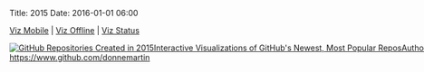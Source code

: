 Title: 2015
Date: 2016-01-01 06:00

[Viz Mobile](http://donnemartin.github.io/viz/pages/2015-mobile) | [Viz Offline](http://donnemartin.github.io/viz/pages/faq#can-i-viz-offline) | [Viz Status](https://trust.tableau.com/status/tableau-public)

<div class="container">
<p align="center">
  <script type='text/javascript' src='https://public.tableau.com/javascripts/api/viz_v1.js'></script><div class='tableauPlaceholder' style='width: 904px; height: 719px;'><noscript><a href='http:&#47;&#47;donnemartin.github.io&#47;viz&#47;pages&#47;2015'><img alt='GitHub Repositories Created in 2015Interactive Visualizations of GitHub&#39;s Newest, Most Popular ReposAuthor: https:&#47;&#47;www.github.com&#47;donnemartin ' src='https:&#47;&#47;public.tableau.com&#47;static&#47;images&#47;Gi&#47;GitHub2015_0&#47;viz&#47;1_rss.png' style='border: none' /></a></noscript><object class='tableauViz' width='904' height='719' style='display:none;'><param name='host_url' value='https%3A%2F%2Fpublic.tableau.com%2F' /> <param name='site_root' value='' /><param name='name' value='GitHub2015_0&#47;viz' /><param name='tabs' value='no' /><param name='toolbar' value='yes' /><param name='static_image' value='https:&#47;&#47;public.tableau.com&#47;static&#47;images&#47;Gi&#47;GitHub2015_0&#47;viz&#47;1.png' /> <param name='animate_transition' value='yes' /><param name='display_static_image' value='yes' /><param name='display_spinner' value='yes' /><param name='display_overlay' value='yes' /><param name='display_count' value='yes' /><param name='showVizHome' value='no' /><param name='showTabs' value='y' /><param name='bootstrapWhenNotified' value='true' /></object></div>
</p>
</div>
